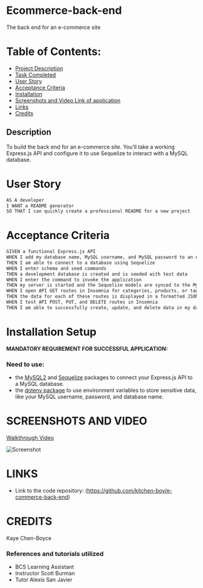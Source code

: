 # Ecommerce-back-end
The back end for an e-commerce site

# Table of Contents:
* [Project Description](#description)
* [Task Completed](#task-completed)
* [User Story](#user-story)
* [Acceptance Criteria](#acceptance-criteria)
* [Installation](#installation-setup)
* [Screenshots and Video Link of application](#screenshots-and-video)
* [Links](#links)
* [Credits](#credits)

## Description
To build the back end for an e-commerce site. You’ll take a working Express.js API and configure it to use Sequelize to interact with a MySQL database.

# User Story
```md
AS A developer
I WANT a README generator
SO THAT I can quickly create a professional README for a new project
```

# Acceptance Criteria
```md
GIVEN a functional Express.js API
WHEN I add my database name, MySQL username, and MySQL password to an environment variable file
THEN I am able to connect to a database using Sequelize
WHEN I enter schema and seed commands
THEN a development database is created and is seeded with test data
WHEN I enter the command to invoke the application
THEN my server is started and the Sequelize models are synced to the MySQL database
WHEN I open API GET routes in Insomnia for categories, products, or tags
THEN the data for each of these routes is displayed in a formatted JSON
WHEN I test API POST, PUT, and DELETE routes in Insomnia
THEN I am able to successfully create, update, and delete data in my database
```

# Installation Setup
**MANDATORY REQUIREMENT FOR SUCCESSFUL APPLICATION:**
### Need to use: 
* the [MySQL2](https://www.npmjs.com/package/mysql2) and [Sequelize](https://www.npmjs.com/package/sequelize) packages to connect your Express.js API to a MySQL database.
* the [dotenv package](https://www.npmjs.com/package/dotenv) to use environment variables to store sensitive data, like your MySQL username, password, and database name.

# SCREENSHOTS AND VIDEO
[Walkthrough Video]()

![Screenshot]()
# LINKS
* Link to the code repository: (https://github.com/kitchen-boy/e-commerce-back-end) 

# CREDITS
Kaye Chen-Boyce

### References and tutorials utilized
* BCS Learning Assistant
* Instructor Scott Burman
* Tutor Alexis San Javier